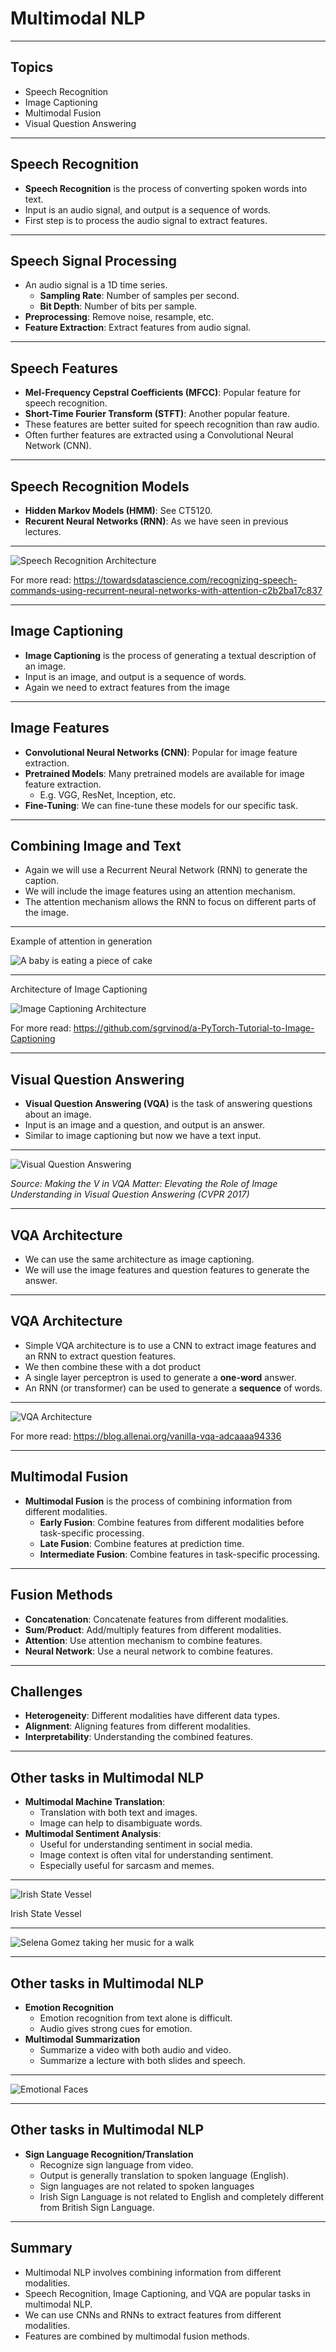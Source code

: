 # Multimodal NLP

---

## Topics

* Speech Recognition
* Image Captioning
* Multimodal Fusion
* Visual Question Answering

---

## Speech Recognition

* **Speech Recognition** is the process of converting spoken words into text.
* Input is an audio signal, and output is a sequence of words.
* First step is to process the audio signal to extract features.

---

## Speech Signal Processing

* An audio signal is a 1D time series.
    * **Sampling Rate**: Number of samples per second.
    * **Bit Depth**: Number of bits per sample.
* **Preprocessing**: Remove noise, resample, etc.
* **Feature Extraction**: Extract features from audio signal.

---

## Speech Features

* **Mel-Frequency Cepstral Coefficients (MFCC)**: Popular feature for speech recognition.
* **Short-Time Fourier Transform (STFT)**: Another popular feature.
* These features are better suited for speech recognition than raw audio.
* Often further features are extracted using a Convolutional Neural Network (CNN).

---

## Speech Recognition Models

* **Hidden Markov Models (HMM)**: See CT5120.
* **Recurent Neural Networks (RNN)**: As we have seen in previous lectures.

---

<!-- .slide: data-background="#fff" -->
![Speech Recognition Architecture](img/speech_recognition.png)

For more read: https://towardsdatascience.com/recognizing-speech-commands-using-recurrent-neural-networks-with-attention-c2b2ba17c837

---

## Image Captioning

* **Image Captioning** is the process of generating a textual description of an image.
* Input is an image, and output is a sequence of words.
* Again we need to extract features from the image

---

## Image Features

* **Convolutional Neural Networks (CNN)**: Popular for image feature extraction.
* **Pretrained Models**: Many pretrained models are available for image feature extraction.
    * E.g. VGG, ResNet, Inception, etc.
* **Fine-Tuning**: We can fine-tune these models for our specific task.

---

## Combining Image and Text

* Again we will use a Recurrent Neural Network (RNN) to generate the caption.
* We will include the image features using an attention mechanism.
* The attention mechanism allows the RNN to focus on different parts of the image.

---

Example of attention in generation

<!-- .slide: data-background="#fff" -->
![A baby is eating a piece of cake](img/babycake.png)

---

Architecture of Image Captioning

<!-- .slide: data-background="#fff" -->
![Image Captioning Architecture](img/decoder_att.png)

For more read: https://github.com/sgrvinod/a-PyTorch-Tutorial-to-Image-Captioning

---

## Visual Question Answering 

* **Visual Question Answering (VQA)** is the task of answering questions about an image.
* Input is an image and a question, and output is an answer.
* Similar to image captioning but now we have a text input.

---

<!-- .slide: data-background="#fff" -->
![Visual Question Answering](img/vqa_examples.jpg)

_Source: Making the V in VQA Matter: Elevating the Role of Image Understanding in Visual Question Answering (CVPR 2017)_

---

## VQA Architecture

* We can use the same architecture as image captioning.
* We will use the image features and question features to generate the answer.

---

## VQA Architecture

* Simple VQA architecture is to use a CNN to extract image features and an RNN to extract question features.
* We then combine these with a dot product
* A single layer perceptron is used to generate a **one-word** answer.
* An RNN (or transformer) can be used to generate a **sequence** of words.

---

<!-- .slide: data-background="#fff" -->
![VQA Architecture](img/vqa.png)

For more read: https://blog.allenai.org/vanilla-vqa-adcaaaa94336

---

## Multimodal Fusion

* **Multimodal Fusion** is the process of combining information from different modalities.
  * **Early Fusion**: Combine features from different modalities before task-specific processing.
  * **Late Fusion**: Combine features at prediction time.
  * **Intermediate Fusion**: Combine features in task-specific processing.

---

## Fusion Methods

* **Concatenation**: Concatenate features from different modalities.
* **Sum**/**Product**: Add/multiply features from different modalities.
* **Attention**: Use attention mechanism to combine features.
* **Neural Network**: Use a neural network to combine features.

---

## Challenges

* **Heterogeneity**: Different modalities have different data types.
* **Alignment**: Aligning features from different modalities.
* **Interpretability**: Understanding the combined features.

---

## Other tasks in Multimodal NLP

* **Multimodal Machine Translation**:
    * Translation with both text and images.
    * Image can help to disambiguate words.
* **Multimodal Sentiment Analysis**:
    * Useful for understanding sentiment in social media.
    * Image context is often vital for understanding sentiment.
    * Especially useful for sarcasm and memes.

---

<!-- .slide: data-background="#fff" -->
![Irish State Vessel](img/irish_vessel.jpg)

Irish State Vessel

---

<!-- .slide: data-background="#fff" -->
![Selena Gomez taking her music for a walk](img/selena_gomez.png)

---

## Other tasks in Multimodal NLP

* **Emotion Recognition**
    * Emotion recognition from text alone is difficult.
    * Audio gives strong cues for emotion.
* **Multimodal Summarization**
    * Summarize a video with both audio and video.
    * Summarize a lecture with both slides and speech.

---

<!-- .slide: data-background="#fff" -->
![Emotional Faces](img/ekman.jpeg)

---

## Other tasks in Multimodal NLP

* **Sign Language Recognition/Translation**
    * Recognize sign language from video.
    * Output is generally translation to spoken language (English).
    * Sign languages are not related to spoken languages
    * Irish Sign Language is not related to English and completely different from British Sign Language.

---

## Summary

* Multimodal NLP involves combining information from different modalities.
* Speech Recognition, Image Captioning, and VQA are popular tasks in multimodal NLP.
* We can use CNNs and RNNs to extract features from different modalities.
* Features are combined by multimodal fusion methods.


